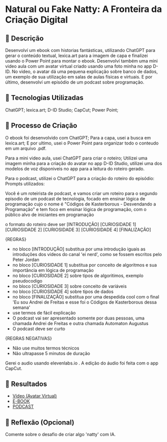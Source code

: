 # Natural ou Fake Natty: A Fronteira da Criação Digital

## 📒 Descrição
Desenvolví um ebook com historias fantásticas, utilizando ChatGPT para gerar o conteúdo textual, lexica.art para a imagem de capa e finalizei usando o Power Point para montar o ebook.
Desenvolví também uma mini video aula com um avatar virtual criado usando uma foto minha no app D-ID. No video, o avatar dá uma pequena explicação sobre banco de dados, um exemplo de sua utilização em salas de aulas físicas e virtuais.
E por último, desenvolví um episódio de um podcast sobre programação.

## 🤖 Tecnologias Utilizadas
ChatGPT;
lexica.art;
D-ID Studio;
CapCut;
Power Point;

## 🧐 Processo de Criação
O ebook foi desenvolvido com ChatGPT;
Para a capa, usei a busca em lexica.art;
E por ultimo, usei o Power Point para organizar todo o conteudo em um arquivo .pdf.

Para a mini video aula, usei ChatGPT para criar o roteiro;
Utilizei uma imagem minha para a criação do avatar no app D-ID Studio, utilizei uma dos modelos de voz disponiveis no app para a leitura do roteiro gerado.

Para o podcast, utilizei o ChatGPT para a criação do roteiro do episódio:
Prompts utilizados:

Você é um roteirista de podcast, e vamos criar um roteiro para o segundo episodio de um podcast de tecnologia, focado em ensinar lógica de programação cujo o nome é "Códigos de Kasterborous - Desvendando a Programação" e tem foco em ensinar lógica de programação,  com o público alvo de iniciantes em programação

o formato do roteiro deve ser
[INTRODUÇÃO]
[CURIOSIDADE 1]
[CURIOSIDADE 2]
[CURIOSIDADE 3]
[CURIOSIDADE 4]
[FINALIZAÇÃO]

{REGRAS}

- no bloco [INTRODUÇÃO] substitua por uma introdução iguais as introduções dos vídeos do canal 'ei nerd', como se fossem escritos pelo Peter Jordan
- no bloco [CURIOSIDADE 1] substitua por conceito de algoritmos e sua importância em lógica de programação
- no bloco [CURIOSIDADE 2] sobre tipos de algoritimos, exemplo pseudocodigo
- no bloco [CURIOSIDADE 3] sobre conceito de variáveis
- no bloco [CURIOSIDADE 4] sobre tipos de dados
- no bloco [FINALIZAÇÃO] substitua por uma despedida cool com o final 'Eu sou Andrei de Freitas e esse foi o Códigos de Kasterborous dessa semana'
- use termos de fácil explicação
- O podcast vai ser apresentado somente por duas pessoas, uma chamada Andrei de Freitas e outra chamada Automaton Augustus
- O podcast deve ser curto

{REGRAS NEGATIVAS}

- Não use muitos termos técnicos
- Não ultrapasse 5 minutos de duração

 
Gerei o audio usando elevenlabs.io .
A edição do áudio foi feita com o app CapCut.

## 🚀 Resultados
- [Vídeo (Avatar Virtual)](/exemplos/lv_0_20240627203100.mp4)
- [E-BOOK](/exemplos/Natural_ou_Fake_Natty_A_Fronteira_da_Criacao_Digital.pdf)
- [PODCAST](exemplo/lv_0_20240630125822.mp3)


## 💭 Reflexão (Opcional)
Comente sobre o desafio de criar algo 'natty' com IA.
